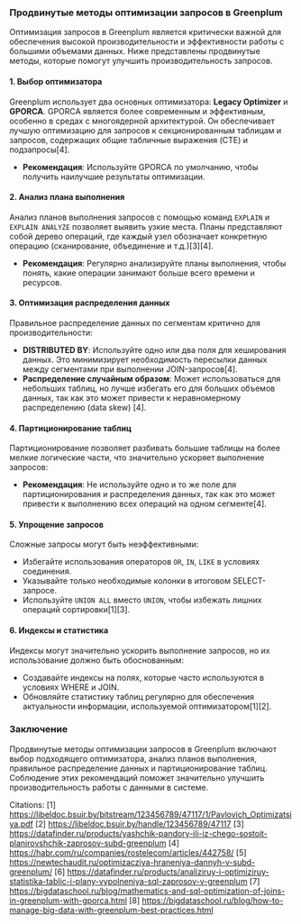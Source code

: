 ### Продвинутые методы оптимизации запросов в Greenplum

Оптимизация запросов в Greenplum является критически важной для обеспечения высокой производительности и эффективности работы с большими объемами данных. Ниже представлены продвинутые методы, которые помогут улучшить производительность запросов.

#### 1. Выбор оптимизатора

Greenplum использует два основных оптимизатора: **Legacy Optimizer** и **GPORCA**. GPORCA является более современным и эффективным, особенно в средах с многоядерной архитектурой. Он обеспечивает лучшую оптимизацию для запросов к секционированным таблицам и запросов, содержащих общие табличные выражения (CTE) и подзапросы[4].

- **Рекомендация**: Используйте GPORCA по умолчанию, чтобы получить наилучшие результаты оптимизации.

#### 2. Анализ плана выполнения

Анализ планов выполнения запросов с помощью команд `EXPLAIN` и `EXPLAIN ANALYZE` позволяет выявить узкие места. Планы представляют собой дерево операций, где каждый узел обозначает конкретную операцию (сканирование, объединение и т.д.)[3][4].

- **Рекомендация**: Регулярно анализируйте планы выполнения, чтобы понять, какие операции занимают больше всего времени и ресурсов.

#### 3. Оптимизация распределения данных

Правильное распределение данных по сегментам критично для производительности:

- **DISTRIBUTED BY**: Используйте одно или два поля для хеширования данных. Это минимизирует необходимость пересылки данных между сегментами при выполнении JOIN-запросов[4].
- **Распределение случайным образом**: Может использоваться для небольших таблиц, но лучше избегать его для больших объемов данных, так как это может привести к неравномерному распределению (data skew) [4].

#### 4. Партиционирование таблиц

Партиционирование позволяет разбивать большие таблицы на более мелкие логические части, что значительно ускоряет выполнение запросов:

- **Рекомендация**: Не используйте одно и то же поле для партиционирования и распределения данных, так как это может привести к выполнению всех операций на одном сегменте[4].

#### 5. Упрощение запросов

Сложные запросы могут быть неэффективными:

- Избегайте использования операторов `OR`, `IN`, `LIKE` в условиях соединения.
- Указывайте только необходимые колонки в итоговом SELECT-запросе.
- Используйте `UNION ALL` вместо `UNION`, чтобы избежать лишних операций сортировки[1][3].

#### 6. Индексы и статистика

Индексы могут значительно ускорить выполнение запросов, но их использование должно быть обоснованным:

- Создавайте индексы на полях, которые часто используются в условиях WHERE и JOIN.
- Обновляйте статистику таблиц регулярно для обеспечения актуальности информации, используемой оптимизатором[1][2].

### Заключение

Продвинутые методы оптимизации запросов в Greenplum включают выбор подходящего оптимизатора, анализ планов выполнения, правильное распределение данных и партиционирование таблиц. Соблюдение этих рекомендаций поможет значительно улучшить производительность работы с данными в системе.

Citations:
[1] https://libeldoc.bsuir.by/bitstream/123456789/47117/1/Pavlovich_Optimizatsiya.pdf
[2] https://libeldoc.bsuir.by/handle/123456789/47117
[3] https://datafinder.ru/products/yashchik-pandory-ili-iz-chego-sostoit-planirovshchik-zaprosov-subd-greenplum
[4] https://habr.com/ru/companies/rostelecom/articles/442758/
[5] https://newtechaudit.ru/optimizacziya-hraneniya-dannyh-v-subd-greenplum/
[6] https://datafinder.ru/products/analiziruy-i-optimiziruy-statistika-tablic-i-plany-vypolneniya-sql-zaprosov-v-greenplum
[7] https://bigdataschool.ru/blog/mathematics-and-sql-optimization-of-joins-in-greenplum-with-gporca.html
[8] https://bigdataschool.ru/blog/how-to-manage-big-data-with-greenplum-best-practices.html